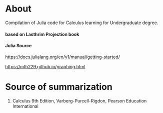 # About
Compilation of Julia code for Calculus learning for Undergraduate degree.

#### based on Lasthrim Projection book 

#### Julia Source

https://docs.julialang.org/en/v1/manual/getting-started/

https://mth229.github.io/graphing.html

# Source of summarization
1. Calculus 9th Edition, Varberg-Purcell-Rigdon, Pearson Education International
